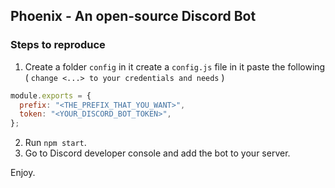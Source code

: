 ## Phoenix - An open-source Discord Bot

### Steps to reproduce

1. Create a folder `config` in it create a `config.js` file in it paste the following ( `change <...> to your credentials and needs` )

```js
module.exports = {
  prefix: "<THE_PREFIX_THAT_YOU_WANT>",
  token: "<YOUR_DISCORD_BOT_TOKEN>",
};
```

2. Run `npm start`.
3. Go to Discord developer console and add the bot to your server.

Enjoy.
